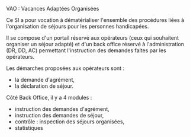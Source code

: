 VAO : Vacances Adaptées Organisées

Ce SI a pour vocation à dématérialiser l'ensemble des procédures liées à l'organisation de séjours pour les personnes handicapées.

Il se compose d'un portail réservé aux opérateurs (ceux qui souhaitent organiser un séjour adapté) et d'un back office réservé à l'administration (DR, DD, AC) permettant l'instruction des demandes faites par les opérateurs.

Les démarches proposées aux opérateurs sont :
- la demande d'agrément,
- la déclaration de séjour.

Côté Back Office, il y a 4 modules :
- instruction des demandes d'agrément,
- instruction des demandes de séjour,
- contrôle : inspection des séjours organisées,
- statistiques
